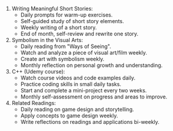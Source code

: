   

1. Writing Meaningful Short Stories:
    - Daily prompts for warm-up exercises.
    - Self-guided study of short story elements.
    - Weekly writing of a short story.
    - End of month, self-review and rewrite one story.
2. Symbolism in the Visual Arts:
    - Daily reading from "Ways of Seeing".
    - Watch and analyze a piece of visual art/film weekly.
    - Create art with symbolism weekly.
    - Monthly reflection on personal growth and understanding.
3. C++ (Udemy course):
    - Watch course videos and code examples daily.
    - Practice coding skills in small daily tasks.
    - Start and complete a mini-project every two weeks.
    - Monthly self-assessment on progress and areas to improve.
4. Related Readings:
    - Daily reading on game design and storytelling.
    - Apply concepts to game design weekly.
    - Write reflections on readings and applications bi-weekly.
